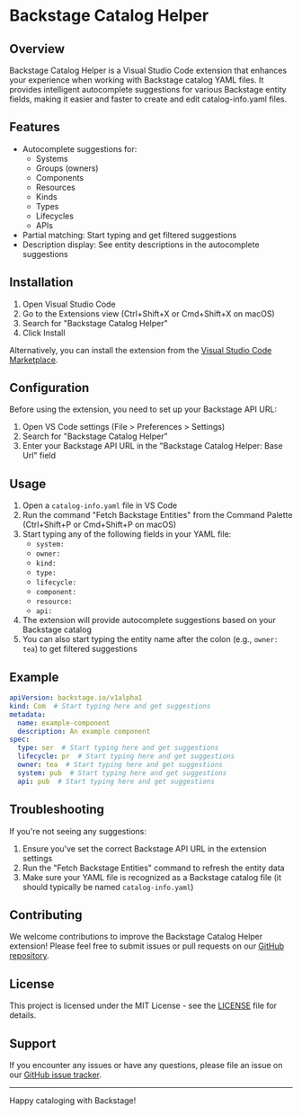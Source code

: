 # Backstage Catalog Helper

## Overview

Backstage Catalog Helper is a Visual Studio Code extension that enhances your experience when working with Backstage catalog YAML files. It provides intelligent autocomplete suggestions for various Backstage entity fields, making it easier and faster to create and edit catalog-info.yaml files.

## Features

- Autocomplete suggestions for:
  - Systems
  - Groups (owners)
  - Components
  - Resources
  - Kinds
  - Types
  - Lifecycles
  - APIs
- Partial matching: Start typing and get filtered suggestions
- Description display: See entity descriptions in the autocomplete suggestions

## Installation

1. Open Visual Studio Code
2. Go to the Extensions view (Ctrl+Shift+X or Cmd+Shift+X on macOS)
3. Search for "Backstage Catalog Helper"
4. Click Install

Alternatively, you can install the extension from the [Visual Studio Code Marketplace](https://marketplace.visualstudio.com/items?itemName=vatess.backstage-catalog-helper).

## Configuration

Before using the extension, you need to set up your Backstage API URL:

1. Open VS Code settings (File > Preferences > Settings)
2. Search for "Backstage Catalog Helper"
3. Enter your Backstage API URL in the "Backstage Catalog Helper: Base Url" field

## Usage

1. Open a `catalog-info.yaml` file in VS Code
2. Run the command "Fetch Backstage Entities" from the Command Palette (Ctrl+Shift+P or Cmd+Shift+P on macOS)
3. Start typing any of the following fields in your YAML file:
   - `system:`
   - `owner:`
   - `kind:`
   - `type:`
   - `lifecycle:`
   - `component:`
   - `resource:`
   - `api:`
4. The extension will provide autocomplete suggestions based on your Backstage catalog
5. You can also start typing the entity name after the colon (e.g., `owner: tea`) to get filtered suggestions

## Example

```yaml
apiVersion: backstage.io/v1alpha1
kind: Com  # Start typing here and get suggestions
metadata:
  name: example-component
  description: An example component
spec:
  type: ser  # Start typing here and get suggestions
  lifecycle: pr  # Start typing here and get suggestions
  owner: tea  # Start typing here and get suggestions
  system: pub  # Start typing here and get suggestions
  api: pub  # Start typing here and get suggestions
```

## Troubleshooting

If you're not seeing any suggestions:
1. Ensure you've set the correct Backstage API URL in the extension settings
2. Run the "Fetch Backstage Entities" command to refresh the entity data
3. Make sure your YAML file is recognized as a Backstage catalog file (it should typically be named `catalog-info.yaml`)

## Contributing

We welcome contributions to improve the Backstage Catalog Helper extension! Please feel free to submit issues or pull requests on our [GitHub repository](https://github.com/vateseeb/backstage-vscode-extension).

## License

This project is licensed under the MIT License - see the [LICENSE](LICENSE) file for details.

## Support

If you encounter any issues or have any questions, please file an issue on our [GitHub issue tracker](https://github.com/vateseeb/backstage-vscode-extension/issues).

---

Happy cataloging with Backstage!